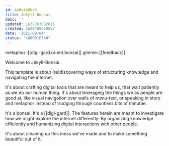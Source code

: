 ```yaml
---
id: e4dc466bc6
title: Jekyll-Bonsai
desc: ''
updated: 1637093082016
created: 1620408350557
date: '2021-08-04'
status: "\U0001F348"
---
```


metaphor::[[digi-gard.orient.bonsai]]
gimme::[[feedback]]


Welcome to Jekyll-Bonsai.

This template is about (re)discovering ways of structuring knowledge and navigating the internet.

It's about crafting digital tools that are meant to help us, that wait patiently as we do our human thing. It's about leveraging the things we as people are good at, like visual navigation over walls of menu-text, or speaking in story and metaphor instead of trudging through countless bits of minutae.

It's a bonsai. It's a [[digi-gard]]. The features herein are meant to investigate how we might explore the internet differently: By organizing knowledge efficiently and humanizing digital interactions with other people.

It's about cleaning up this mess we've made and to make something beautiful out of it.
